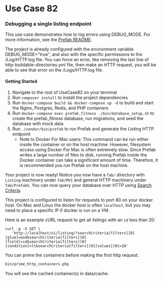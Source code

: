 # Use Case 82
### Debugging a single listing endpoint

This use case demonstrates how to log errors using DEBUG_MODE. For more information, see the [Prefab README](https://github.com/neighborhoods/Prefab/blob/8.x/README.md).

The project is already configured with the environment variable DEBUG_MODE="true", and also with the specific permissions to the /Log/HTTP.log file. 
You can force an error, like removing the last line of http-buildable-directories.yml file, then make an HTTP request, you will be able to see that error on the /Logs/HTTP.log file.

#### Getting Started
1. Navigate to the root of UseCase82 on your terminal
2. Run `composer install` to install the project dependencies
4. Run `docker-compose build && docker-compose up -d` to build and start the Nginx, Postgres, Redis, and PHP containers
5. Run `docker-compose exec prefab_fitness ./bin/database_setup.sh` to create the prefab_fitness database, run migrations, and seed the database with mock data
6. Run `./vendor/bin/prefab` to run Prefab and generate the Listing HTTP endpoint
    - Note to Docker For Mac users: This command can be run either inside the container or on the host machine. However, filesystem access using Docker For Mac is often extremely slow. Since Prefab writes a large number of files to disk, running Prefab inside the Docker container can take a significant amount of time. Therefore, it is recommended you run Prefab on the host machine.

Your project is now ready! Notice you now have a `fab/` directory with `Listing` machinery under `fab/MV1` and general HTTP machinery under `fab/Prefab5`. You can now query your database over HTTP using 
[Search Criteria](https://github.com/neighborhoods/Prefab/blob/8.x/README.md#search-criteria). 

This project is configured to listen for requests to port 80 on your docker host. On Mac and Linux the docker host is often `localhost`, but you may need to place a specific IP if docker is run on a VM. 

Here is an example cURL request to get all listings with an `id` less than 20:

```
curl -g -X GET \
   'http://localhost/v1/listing/?searchCriteria[filters][0][glue]=and&searchCriteria[filters][0][field]=id&searchCriteria[filters][0][condition]=lt&searchCriteria[filters][0][values][0]=20'
```

You can prime the containers before making the first http request.
``` bash
bin/prime_http_containers.php
```
You will see the cached container(s) in data/cache.

